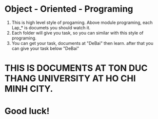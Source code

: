 # Object - Oriented - Programing

1. This is high level style of progaming. Above module programing, each Lap_* is documets you should watch it.
2. Each folder will give you task, so you can similar with this style of programing.
3. You can get your task, documents at "DeBai" then learn. after that you can give your task below "DeBai"

# THIS IS DOCUMENTS AT TON DUC THANG UNIVERSITY AT HO CHI MINH CITY.
# Good luck!
